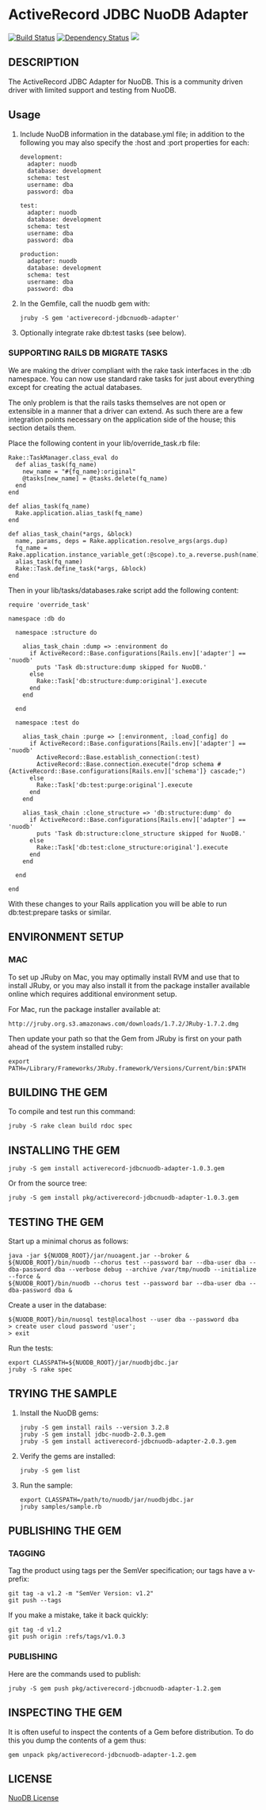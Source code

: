 # ActiveRecord JDBC NuoDB Adapter 

[<img src="https://travis-ci.org/nuodb/activerecord-jdbcnuodb-adapter.png?branch=master" alt="Build Status"/>](http://travis-ci.org/nuodb/activerecord-jdbcnuodb-adapter)
[<img src="https://gemnasium.com/nuodb/activerecord-jdbcnuodb-adapter.png?travis" alt="Dependency Status" />](https://gemnasium.com/nuodb/activerecord-jdbcnuodb-adapter)
[<img src="https://codeclimate.com/github/nuodb/activerecord-jdbcnuodb-adapter.png"/>](https://codeclimate.com/github/nuodb/activerecord-jdbcnuodb-adapter)

## DESCRIPTION

The ActiveRecord JDBC Adapter for NuoDB. This is a community driven driver with limited support and testing from NuoDB.

## Usage

1.  Include NuoDB information in the database.yml file; in addition to the
    following you may also specify the :host and :port properties for each:

        development:
          adapter: nuodb
          database: development
          schema: test
          username: dba
          password: dba

        test:
          adapter: nuodb
          database: development
          schema: test
          username: dba
          password: dba

        production:
          adapter: nuodb
          database: development
          schema: test
          username: dba
          password: dba

2.  In the Gemfile, call the nuodb gem with:

        jruby -S gem 'activerecord-jdbcnuodb-adapter'

3.  Optionally integrate rake db:test tasks (see below).


### SUPPORTING RAILS DB MIGRATE TASKS

We are making the driver compliant with the rake task interfaces in the :db
namespace. You can now use standard rake tasks for just about everything
except for creating the actual databases.

The only problem is that the rails tasks themselves are not open or extensible
in a manner that a driver can extend. As such there are a few integration
points necessary on the application side of the house; this section details
them.

Place the following content in your lib/override_task.rb file:

    Rake::TaskManager.class_eval do
      def alias_task(fq_name)
        new_name = "#{fq_name}:original"
        @tasks[new_name] = @tasks.delete(fq_name)
      end
    end

    def alias_task(fq_name)
      Rake.application.alias_task(fq_name)
    end

    def alias_task_chain(*args, &block)
      name, params, deps = Rake.application.resolve_args(args.dup)
      fq_name = Rake.application.instance_variable_get(:@scope).to_a.reverse.push(name).join(':')
      alias_task(fq_name)
      Rake::Task.define_task(*args, &block)
    end

Then in your lib/tasks/databases.rake script add the following content:

    require 'override_task'

    namespace :db do

      namespace :structure do

        alias_task_chain :dump => :environment do
          if ActiveRecord::Base.configurations[Rails.env]['adapter'] == 'nuodb'
            puts 'Task db:structure:dump skipped for NuoDB.'
          else
            Rake::Task['db:structure:dump:original'].execute
          end
        end

      end

      namespace :test do

        alias_task_chain :purge => [:environment, :load_config] do
          if ActiveRecord::Base.configurations[Rails.env]['adapter'] == 'nuodb'
            ActiveRecord::Base.establish_connection(:test)
            ActiveRecord::Base.connection.execute("drop schema #{ActiveRecord::Base.configurations[Rails.env]['schema']} cascade;")
          else
            Rake::Task['db:test:purge:original'].execute
          end
        end

        alias_task_chain :clone_structure => 'db:structure:dump' do
          if ActiveRecord::Base.configurations[Rails.env]['adapter'] == 'nuodb'
            puts 'Task db:structure:clone_structure skipped for NuoDB.'
          else
            Rake::Task['db:test:clone_structure:original'].execute
          end
        end

      end

    end

With these changes to your Rails application you will be able to run
db:test:prepare tasks or similar.

## ENVIRONMENT SETUP

### MAC

To set up JRuby on Mac, you may optimally install RVM and use that to install
JRuby, or you may also install it from the package installer available online
which requires additional environment setup.

For Mac, run the package installer available at:

    http://jruby.org.s3.amazonaws.com/downloads/1.7.2/JRuby-1.7.2.dmg

Then update your path so that the Gem from JRuby is first on your path ahead
of the system installed ruby:

    export PATH=/Library/Frameworks/JRuby.framework/Versions/Current/bin:$PATH

## BUILDING THE GEM

To compile and test run this command:

    jruby -S rake clean build rdoc spec

## INSTALLING THE GEM

    jruby -S gem install activerecord-jdbcnuodb-adapter-1.0.3.gem

Or from the source tree:

    jruby -S gem install pkg/activerecord-jdbcnuodb-adapter-1.0.3.gem

## TESTING THE GEM

Start up a minimal chorus as follows:

    java -jar ${NUODB_ROOT}/jar/nuoagent.jar --broker &
    ${NUODB_ROOT}/bin/nuodb --chorus test --password bar --dba-user dba --dba-password dba --verbose debug --archive /var/tmp/nuodb --initialize --force &
    ${NUODB_ROOT}/bin/nuodb --chorus test --password bar --dba-user dba --dba-password dba &

Create a user in the database:

    ${NUODB_ROOT}/bin/nuosql test@localhost --user dba --password dba
    > create user cloud password 'user';
    > exit

Run the tests:

    export CLASSPATH=${NUODB_ROOT}/jar/nuodbjdbc.jar
    jruby -S rake spec

## TRYING THE SAMPLE

1.  Install the NuoDB gems:

        jruby -S gem install rails --version 3.2.8
        jruby -S gem install jdbc-nuodb-2.0.3.gem
        jruby -S gem install activerecord-jdbcnuodb-adapter-2.0.3.gem

2.  Verify the gems are installed:

        jruby -S gem list

3.  Run the sample:

        export CLASSPATH=/path/to/nuodb/jar/nuodbjdbc.jar
        jruby samples/sample.rb


## PUBLISHING THE GEM

### TAGGING

Tag the product using tags per the SemVer specification; our tags have a
v-prefix:

    git tag -a v1.2 -m "SemVer Version: v1.2"
    git push --tags

If you make a mistake, take it back quickly:

    git tag -d v1.2
    git push origin :refs/tags/v1.0.3

### PUBLISHING

Here are the commands used to publish:

    jruby -S gem push pkg/activerecord-jdbcnuodb-adapter-1.2.gem

## INSPECTING THE GEM

It is often useful to inspect the contents of a Gem before distribution. To do
this you dump the contents of a gem thus:

    gem unpack pkg/activerecord-jdbcnuodb-adapter-1.2.gem

## LICENSE

[NuoDB License](https://github.com/nuodb/activerecord-jdbcnuodb-adapter/blob/master/LICENSE)

